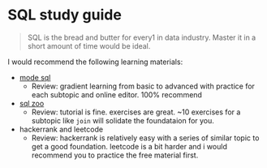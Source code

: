 # SQL study guide
> SQL is the bread and butter for every1 in data industry. Master it in a short amount of time would be ideal.

I would recommend the following learning materials:
- [mode sql](https://mode.com/sql-tutorial/) 
  - Review: gradient learning from basic to advanced with practice for each subtopic and online editor. 100% recommend
- [sql zoo](https://sqlzoo.net/wiki/SQL_Tutorial)
  - Review: tutorial is fine. exercises are great. ~10 exercises for a subtopic like `join` will solidate the foundataion for you.
- hackerrank and leetcode
  - Review: hackerrank is relatively easy with a series of similar topic to get a good foundation. leetcode is a bit harder and i would recommend you to practice the free material first.  




